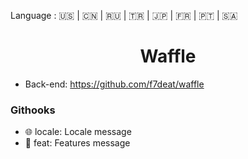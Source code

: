 Language : 🇺🇸 | 🇨🇳 | 🇷🇺 | 🇹🇷 | 🇯🇵 | 🇫🇷 | 🇵🇹 | 🇸🇦

<h1 align="center">Waffle</h1>

- Back-end: https://github.com/f7deat/waffle

### Githooks

- 🌐 locale: Locale message
- 🚀 feat: Features message
